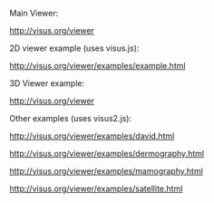 Main Viewer:

http://visus.org/viewer

2D viewer example (uses visus.js):

http://visus.org/viewer/examples/example.html

3D Viewer example:

http://visus.org/viewer

Other examples (uses visus2.js):

http://visus.org/viewer/examples/david.html

http://visus.org/viewer/examples/dermography.html

http://visus.org/viewer/examples/mamography.html

http://visus.org/viewer/examples/satellite.html
